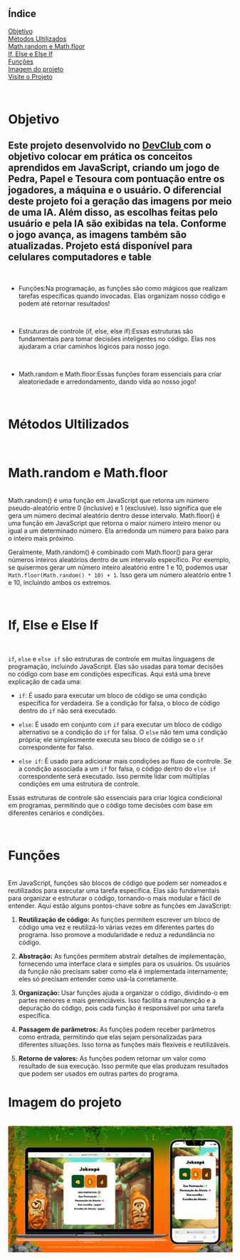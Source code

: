 ## Índice
<a href="#objetivo"> Objetivo </a>  <br>
<a href="#tecnologias">  Métodos Ultilizados  </a> <br>
<a href="#Math"> Math.random e Math.floor </a> <br>
<a href="#IF">  If, Else e Else If </a> <br>
<a href="#Funções"> Funções</a> <br>
<a href="#imagem">Imagem do projeto </a><br>
<a href="https://giovana1309.github.io/JOGO-DEVCLUB/"> Visite o Projeto</a> <br>


 
 <br>


<h1 id="objetivo"> Objetivo </h1>
 
 <h2> 
Este projeto desenvolvido no <a href="https://rodolfomori.com.br/devclub"> DevClub </a>  com o objetivo colocar em prática os conceitos aprendidos em JavaScript, criando um jogo de Pedra, Papel e Tesoura com pontuação entre os jogadores, a máquina e o usuário. O diferencial deste projeto foi a geração das imagens por meio de uma IA. Além disso, as escolhas feitas pelo usuário e pela IA são exibidas na tela. Conforme o jogo avança, as imagens também são atualizadas. Projeto está disponível para celulares computadores e table</h2>
<br>

- Funções:Na programação, as funções são como mágicos que realizam tarefas específicas quando invocadas. Elas organizam nosso código e podem até retornar resultados!
  
<br>

- Estruturas de controle (if, else, else if):Essas estruturas são fundamentais para tomar decisões inteligentes no código. Elas nos ajudaram a criar caminhos lógicos para nosso jogo.
  
<br>

- Math.random e Math.floor:Essas funções foram essenciais para criar aleatoriedade e arredondamento, dando vida ao nosso jogo!
  
 <br>

<h1 id="tecnologias"> Métodos Ultilizados </h1>
<br>

<h1 id="Math"> Math.random e Math.floor </h1>

<br>
Math.random() é uma função em JavaScript que retorna um número pseudo-aleatório entre 0 (inclusive) e 1 (exclusive). Isso significa que ele gera um número decimal aleatório dentro desse intervalo.
Math.floor() é uma função em JavaScript que retorna o maior número inteiro menor ou igual a um determinado número. Ela arredonda um número para baixo para o inteiro mais próximo.

Geralmente, Math.random() é combinado com Math.floor() para gerar números inteiros aleatórios dentro de um intervalo específico. Por exemplo, se quisermos gerar um número inteiro aleatório entre 1 e 10, podemos usar `Math.floor(Math.random() * 10) + 1`. Isso gera um número aleatório entre 1 e 10, incluindo ambos os extremos.
 
<br>

<h1 id = "IF"> If, Else e Else If</h1>
<br>

`if`, `else` e `else if` são estruturas de controle em muitas linguagens de programação, incluindo JavaScript. Elas são usadas para tomar decisões no código com base em condições específicas. Aqui está uma breve explicação de cada uma:

- `if`: É usado para executar um bloco de código se uma condição específica for verdadeira. Se a condição for falsa, o bloco de código dentro do `if` não será executado.

- `else`: É usado em conjunto com `if` para executar um bloco de código alternativo se a condição do `if` for falsa. O `else` não tem uma condição própria; ele simplesmente executa seu bloco de código se o `if` correspondente for falso.

- `else if`: É usado para adicionar mais condições ao fluxo de controle. Se a condição associada a um `if` for falsa, o código dentro do `else if` correspondente será executado. Isso permite lidar com múltiplas condições em uma estrutura de controle.

Essas estruturas de controle são essenciais para criar lógica condicional em programas, permitindo que o código tome decisões com base em diferentes cenários e condições.


<br>

<h1 id="Funções">  Funções </h1>
<br>
Em JavaScript, funções são blocos de código que podem ser nomeados e reutilizados para executar uma tarefa específica. Elas são fundamentais para organizar e estruturar o código, tornando-o mais modular e fácil de entender. Aqui estão alguns pontos-chave sobre as funções em JavaScript:

1. **Reutilização de código:** As funções permitem escrever um bloco de código uma vez e reutilizá-lo várias vezes em diferentes partes do programa. Isso promove a modularidade e reduz a redundância no código.

2. **Abstração:** As funções permitem abstrair detalhes de implementação, fornecendo uma interface clara e simples para os usuários. Os usuários da função não precisam saber como ela é implementada internamente; eles só precisam entender como usá-la corretamente.

3. **Organização:** Usar funções ajuda a organizar o código, dividindo-o em partes menores e mais gerenciáveis. Isso facilita a manutenção e a depuração do código, pois cada função é responsável por uma tarefa específica.

4. **Passagem de parâmetros:** As funções podem receber parâmetros como entrada, permitindo que elas sejam personalizadas para diferentes situações. Isso torna as funções mais flexíveis e reutilizáveis.

5. **Retorno de valores:** As funções podem retornar um valor como resultado de sua execução. Isso permite que elas produzam resultados que podem ser usados em outras partes do programa.


<h1 id="imagem"> Imagem do projeto </h1>

<br>

<img src="https://github.com/Giovana1309/JOGO-DEVCLUB/blob/main/20240504_173729_0000.png?raw=true">
